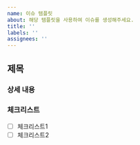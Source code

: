 ```yaml
---
name: 이슈 템플릿
about: 해당 템플릿을 사용하여 이슈를 생성해주세요.
title: ''
labels: ''
assignees: ''
---
```


## 제목

### 상세 내용

### 체크리스트

- [ ] 체크리스트1
- [ ] 체크리스트2
